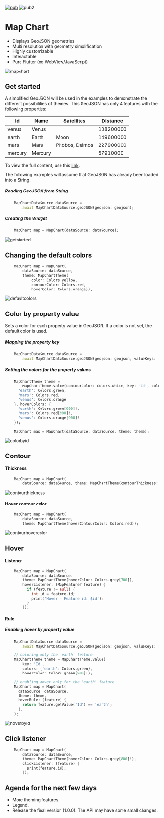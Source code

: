 [![pub](https://img.shields.io/pub/v/mapchart.svg)](https://pub.dev/packages/mapchart) ![pub2](https://img.shields.io/badge/final%20version-as%20soon%20as%20possible-blue)

# Map Chart

* Displays GeoJSON geometries
* Multi resolution with geometry simplification
* Highly customizable
* Interactable
* Pure Flutter (no WebView/JavaScript)

![mapchart](https://raw.githubusercontent.com/caduandrade/images/main/mapchart/mapchart.gif)

## Get started

A simplified GeoJSON will be used in the examples to demonstrate the different possibilities of themes. This GeoJSON has only 4 features with the following properties:

Id | Name | Satellites | Distance
--- | --- | --- | ---
venus | Venus | | 108200000
earth | Earth | Moon | 149600000
mars | Mars | Phobos, Deimos | 227900000
mercury | Mercury | | 57910000

To view the full content, use this [link](https://raw.githubusercontent.com/caduandrade/mapchart_flutter/main/demo/assets/example.json).

The following examples will assume that GeoJSON has already been loaded into a String.

##### Reading GeoJSON from String

```dart
    MapChartDataSource dataSource =
        await MapChartDataSource.geoJSON(geojson: geojson);
```

##### Creating the Widget

```dart
    MapChart map = MapChart(dataSource: dataSource);
```

![getstarted](https://raw.githubusercontent.com/caduandrade/images/main/mapchart/get_started.png)

## Changing the default colors

```dart
    MapChart map = MapChart(
        dataSource: dataSource,
        theme: MapChartTheme(
            color: Colors.yellow,
            contourColor: Colors.red,
            hoverColor: Colors.orange));
```

![defaultcolors](https://raw.githubusercontent.com/caduandrade/images/main/mapchart/default_colors.png)

## Color by property value

Sets a color for each property value in GeoJSON. If a color is not set, the default color is used.

##### Mapping the property key

```dart
    MapChartDataSource dataSource =
        await MapChartDataSource.geoJSON(geojson: geojson, valueKeys: ['Id']);
```

##### Setting the colors for the property values

```dart
    MapChartTheme theme =
        MapChartTheme.value(contourColor: Colors.white, key: 'Id', colors: {
      'earth': Colors.green,
      'mars': Colors.red,
      'venus': Colors.orange
    }, hoverColors: {
      'earth': Colors.green[900]!,
      'mars': Colors.red[900]!,
      'venus': Colors.orange[900]!
    });

    MapChart map = MapChart(dataSource: dataSource, theme: theme);
```

![colorbyid](https://raw.githubusercontent.com/caduandrade/images/main/mapchart/color_by_value.gif)

## Contour

#### Thickness

```dart
    MapChart map = MapChart(
        dataSource: dataSource, theme: MapChartTheme(contourThickness: 3));
```

![contourthickness](https://raw.githubusercontent.com/caduandrade/images/main/mapchart/contour_thickness.png)

#### Hover contour color

```dart
    MapChart map = MapChart(
        dataSource: dataSource,
        theme: MapChartTheme(hoverContourColor: Colors.red));
```

![contourhovercolor](https://raw.githubusercontent.com/caduandrade/images/main/mapchart/hover_contour.png)

## Hover

#### Listener

```dart
    MapChart map = MapChart(
        dataSource: dataSource,
        theme: MapChartTheme(hoverColor: Colors.grey[700]),
        hoverListener: (MapFeature? feature) {
          if (feature != null) {
            int id = feature.id;
            print('Hover - Feature id: $id');
          }
        });
```

#### Rule

##### Enabling hover by property value

```dart
    MapChartDataSource dataSource =
        await MapChartDataSource.geoJSON(geojson: geojson, valueKeys: ['Id']);
```

```dart
    // coloring only the 'earth' feature
    MapChartTheme theme = MapChartTheme.value(
        key: 'Id',
        colors: {'earth': Colors.green},
        hoverColor: Colors.green[900]!);

    // enabling hover only for the 'earth' feature
    MapChart map = MapChart(
      dataSource: dataSource,
      theme: theme,
      hoverRule: (feature) {
        return feature.getValue('Id') == 'earth';
      },
    );
```

![hoverbyid](https://raw.githubusercontent.com/caduandrade/images/main/mapchart/enable_hover_by_value.gif)

## Click listener

```dart
    MapChart map = MapChart(
        dataSource: dataSource,
        theme: MapChartTheme(hoverColor: Colors.grey[800]!),
        clickListener: (feature) {
          print(feature.id);
        });
```

## Agenda for the next few days

* More theming features.
* Legend.
* Release the final version (1.0.0). The API may have some small changes.